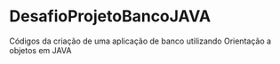 # DesafioProjetoBancoJAVA
Códigos da criação de uma aplicação de banco utilizando Orientação a objetos em JAVA
